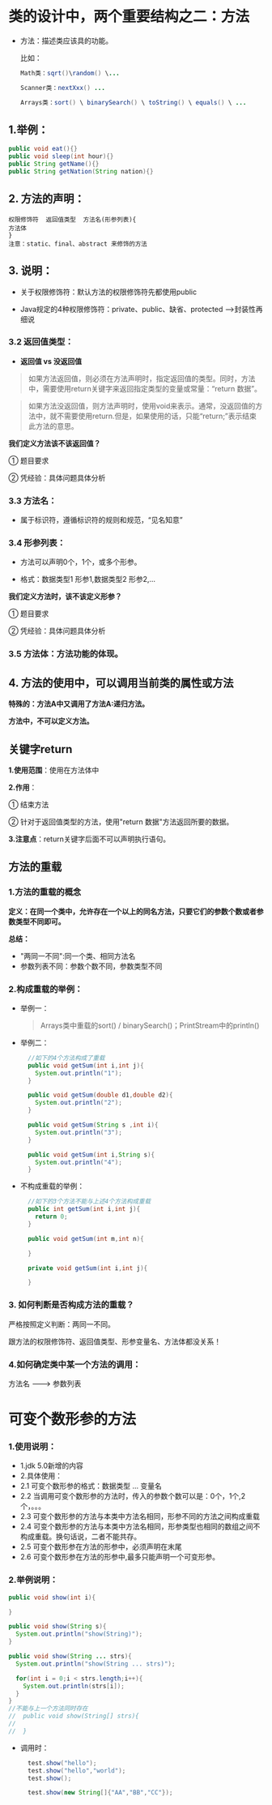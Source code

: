 # 类的设计中，两个重要结构之二：方法
* 方法：描述类应该具的功能。

  比如：
  ```java
  Math类：sqrt()\random() \...
  ```
  ```java
  Scanner类：nextXxx() ...
  ```
  ```java
  Arrays类：sort() \ binarySearch() \ toString() \ equals() \ ...
  ```

## 1.举例：
  ```java
  public void eat(){}
  public void sleep(int hour){}
  public String getName(){}
  public String getNation(String nation){}
  ```
## 2. 方法的声明：

    权限修饰符  返回值类型  方法名(形参列表){
    方法体
    }
    注意：static、final、abstract 来修饰的方法

## 3. 说明：
* 关于权限修饰符：默认方法的权限修饰符先都使用public

* Java规定的4种权限修饰符：private、public、缺省、protected  -->封装性再细说

### 3.2 返回值类型： 

* **返回值  vs 没返回值**

>如果方法返回值，则必须在方法声明时，指定返回值的类型。同时，方法中，需要使用return关键字来返回指定类型的变量或常量：“return 数据”。

>如果方法没返回值，则方法声明时，使用void来表示。通常，没返回值的方法中，就不需要使用return.但是，如果使用的话，只能“return;”表示结束此方法的意思。

**我们定义方法该不该返回值？**

① 题目要求

② 凭经验：具体问题具体分析

### 3.3 方法名：

* 属于标识符，遵循标识符的规则和规范，“见名知意”

### 3.4 形参列表：

* 方法可以声明0个，1个，或多个形参。

* 格式：数据类型1 形参1,数据类型2 形参2,...

**我们定义方法时，该不该定义形参？**


① 题目要求

② 凭经验：具体问题具体分析

### 3.5 方法体：方法功能的体现。 	

## 4. 方法的使用中，可以调用当前类的属性或方法

**特殊的：方法A中又调用了方法A:递归方法。**

**方法中，不可以定义方法。**



## 关键字return

**1.使用范围**：使用在方法体中


**2.作用**：

  ① 结束方法

  ② 针对于返回值类型的方法，使用"return 数据"方法返回所要的数据。
        
**3.注意点**：return关键字后面不可以声明执行语句。


## 方法的重载

### 1.方法的重载的概念

**定义：在同一个类中，允许存在一个以上的同名方法，只要它们的参数个数或者参数类型不同即可。**
 	
**总结：**

* "两同一不同":同一个类、相同方法名
* 参数列表不同：参数个数不同，参数类型不同

### 2.构成重载的举例：

* 举例一：
  >Arrays类中重载的sort() / binarySearch()；PrintStream中的println()
  >
* 举例二：

  ```java
    //如下的4个方法构成了重载
    public void getSum(int i,int j){
      System.out.println("1");
    }

    public void getSum(double d1,double d2){
      System.out.println("2");
    }

    public void getSum(String s ,int i){
      System.out.println("3");
    }

    public void getSum(int i,String s){
      System.out.println("4");
    }
   ```
 
* 不构成重载的举例：

  ```java
    //如下的3个方法不能与上述4个方法构成重载
    public int getSum(int i,int j){
      return 0;
    }

    public void getSum(int m,int n){

    }

    private void getSum(int i,int j){

    }

  ```
### 3. 如何判断是否构成方法的重载？
严格按照定义判断：两同一不同。

跟方法的权限修饰符、返回值类型、形参变量名、方法体都没关系！

### 4.如何确定类中某一个方法的调用：
方法名 ---> 参数列表


# 可变个数形参的方法

### 1.使用说明：
 * 1.jdk 5.0新增的内容
 * 2.具体使用：
 *   2.1 可变个数形参的格式：数据类型 ... 变量名
 *   2.2 当调用可变个数形参的方法时，传入的参数个数可以是：0个，1个,2个，。。。
 *   2.3 可变个数形参的方法与本类中方法名相同，形参不同的方法之间构成重载
 *   2.4 可变个数形参的方法与本类中方法名相同，形参类型也相同的数组之间不构成重载。换句话说，二者不能共存。
 *   2.5 可变个数形参在方法的形参中，必须声明在末尾
 * 	 2.6  可变个数形参在方法的形参中,最多只能声明一个可变形参。

### 2.举例说明：

  ```java
  public void show(int i){

  }

  public void show(String s){
    System.out.println("show(String)");
  }

  public void show(String ... strs){
    System.out.println("show(String ... strs)");

    for(int i = 0;i < strs.length;i++){
      System.out.println(strs[i]);
    }
  }
  //不能与上一个方法同时存在
//	public void show(String[] strs){
//		
//	}
```
* 调用时：

  ```java
    test.show("hello");
    test.show("hello","world");
    test.show();

    test.show(new String[]{"AA","BB","CC"});
  ```
